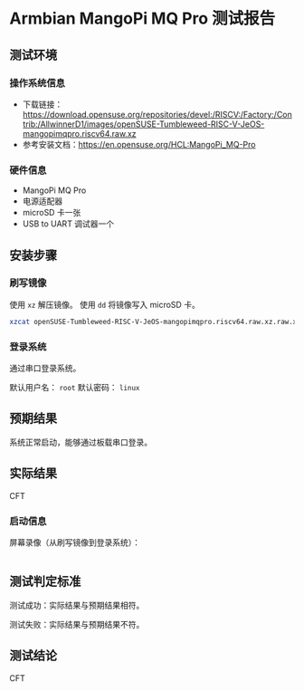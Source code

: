 # Armbian MangoPi MQ Pro 测试报告

## 测试环境

### 操作系统信息

- 下载链接：https://download.opensuse.org/repositories/devel:/RISCV:/Factory:/Contrib:/AllwinnerD1/images/openSUSE-Tumbleweed-RISC-V-JeOS-mangopimqpro.riscv64.raw.xz
- 参考安装文档：https://en.opensuse.org/HCL:MangoPi_MQ-Pro

### 硬件信息

- MangoPi MQ Pro
- 电源适配器
- microSD 卡一张
- USB to UART 调试器一个

## 安装步骤

### 刷写镜像

使用 `xz` 解压镜像。
使用 `dd` 将镜像写入 microSD 卡。

```bash
xzcat openSUSE-Tumbleweed-RISC-V-JeOS-mangopimqpro.riscv64.raw.xz.raw.xz | dd bs=4M of=/dev/your/device iflag=fullblock oflag=direct status=progress; sync
```

### 登录系统

通过串口登录系统。

默认用户名： `root`
默认密码： `linux`

## 预期结果

系统正常启动，能够通过板载串口登录。

## 实际结果

CFT

### 启动信息

屏幕录像（从刷写镜像到登录系统）：

```log
```

## 测试判定标准

测试成功：实际结果与预期结果相符。

测试失败：实际结果与预期结果不符。

## 测试结论

CFT